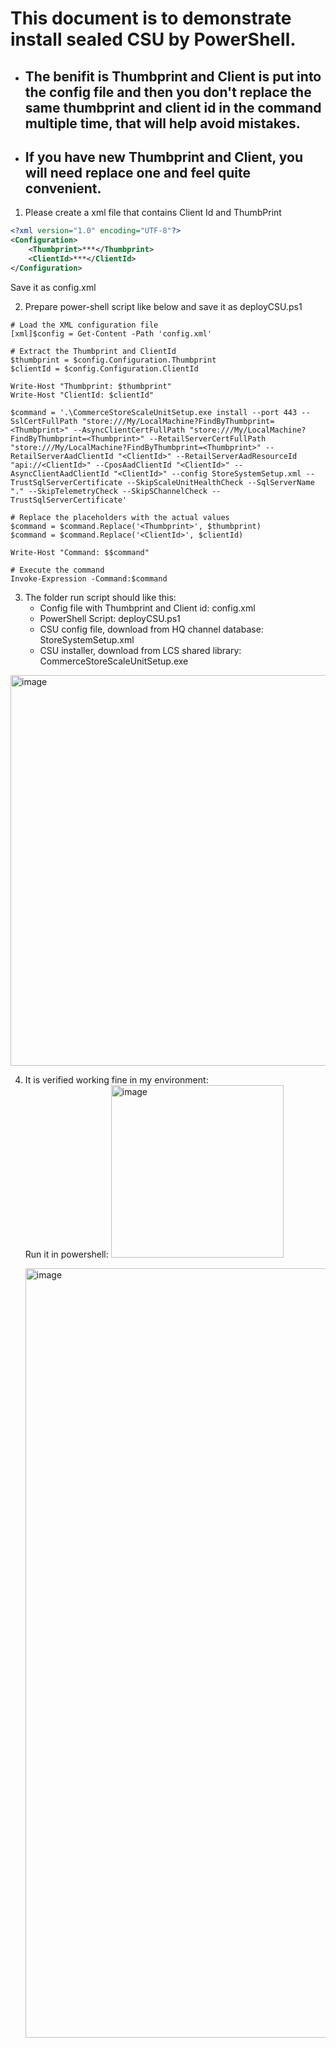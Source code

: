 # This document is to demonstrate install sealed CSU by PowerShell.

- ## The benifit is Thumbprint and Client is put into the config file and then you don't replace the same thumbprint and client id in the command multiple time, that will help avoid mistakes.
- ## If you have new Thumbprint and Client, you will need replace one and feel quite convenient.

1. Please create a xml file that contains Client Id and ThumbPrint
```xml
<?xml version="1.0" encoding="UTF-8"?>
<Configuration>
	<Thumbprint>***</Thumbprint>
	<ClientId>***</ClientId>
</Configuration>

```
Save it as config.xml

2.  Prepare power-shell script like below and save it as deployCSU.ps1
```console
# Load the XML configuration file
[xml]$config = Get-Content -Path 'config.xml'

# Extract the Thumbprint and ClientId
$thumbprint = $config.Configuration.Thumbprint
$clientId = $config.Configuration.ClientId

Write-Host "Thumbprint: $thumbprint"
Write-Host "ClientId: $clientId"

$command = '.\CommerceStoreScaleUnitSetup.exe install --port 443 --SslCertFullPath "store:///My/LocalMachine?FindByThumbprint=<Thumbprint>" --AsyncClientCertFullPath "store:///My/LocalMachine?FindByThumbprint=<Thumbprint>" --RetailServerCertFullPath "store:///My/LocalMachine?FindByThumbprint=<Thumbprint>" --RetailServerAadClientId "<ClientId>" --RetailServerAadResourceId "api://<ClientId>" --CposAadClientId "<ClientId>" --AsyncClientAadClientId "<ClientId>" --config StoreSystemSetup.xml --TrustSqlServerCertificate --SkipScaleUnitHealthCheck --SqlServerName "." --SkipTelemetryCheck --SkipSChannelCheck --TrustSqlServerCertificate'

# Replace the placeholders with the actual values
$command = $command.Replace('<Thumbprint>', $thumbprint)
$command = $command.Replace('<ClientId>', $clientId)

Write-Host "Command: $$command"

# Execute the command
Invoke-Expression -Command:$command
```

3. The folder run script should like this:
   - Config file with Thumbprint and Client id: config.xml
   - PowerShell Script: deployCSU.ps1
   - CSU config file, download from HQ  channel database: StoreSystemSetup.xml
   - CSU installer, download from LCS shared library: CommerceStoreScaleUnitSetup.exe
<img width="625" alt="image" src="https://github.com/zhangguanghuib/NewCommerceSDK/assets/14832260/e66d530f-4b56-4be5-8980-57fefd1d1cbc">

4. It is verified working fine in my environment:<br/>
   Run it in powershell: <img width="276" alt="image" src="https://github.com/zhangguanghuib/NewCommerceSDK/assets/14832260/3385e8ff-639d-480b-b943-77378fa9e7ef"><br/>

   <img width="1231" alt="image" src="https://github.com/zhangguanghuib/NewCommerceSDK/assets/14832260/9cad6c58-93dc-4f84-a3e8-9aef963ac2b6">







        




    
    














